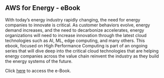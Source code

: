 ## AWS for Energy - eBook

With today’s energy industry rapidly changing, the need for energy companies to innovate is critical. As customer behaviors evolve, energy demand increases, and the need to decarbonize accelerates, energy organizations will need to increase innovation through the latest cloud technologies such as AI, ML, edge computing, and many others. This ebook, focused on High Performance Computing is part of an ongoing series that will dive deep into the critical cloud technologies that are helping energy companies across the value chain reinvent the industry as they build the energy systems of the future.

Click [here](https://pages.awscloud.com/rs/112-TZM-766/images/AWS_Energy_High_Performance_Computing_ebook.pdf) to access the e-Book.